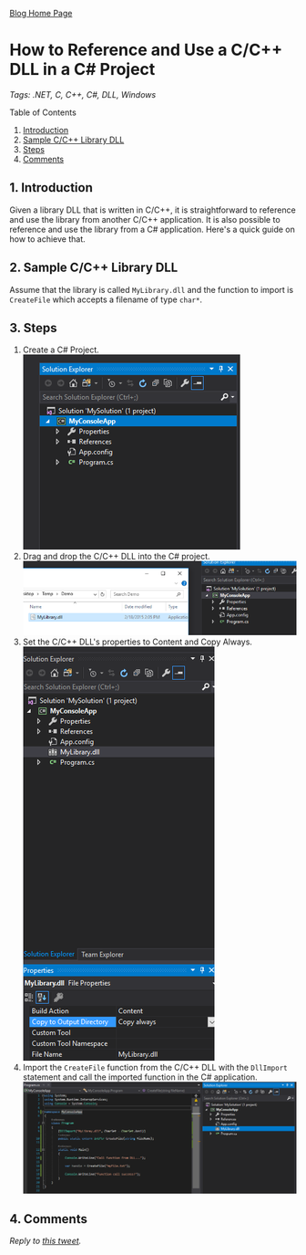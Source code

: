 [Blog Home Page](../../README.md)

# How to Reference and Use a C/C++ DLL in a C# Project

_Tags: .NET, C, C++, C#, DLL, Windows_

Table of Contents
1. [ Introduction](#-introduction)
2. [Sample C/C++ Library DLL](#sample-c/c++-library-dll)
3. [Steps](#steps)
4. [Comments](#comments)

##  1. <a name='-introduction'></a> Introduction

Given a library DLL that is written in C/C++, it is straightforward to reference and use the library from another C/C++ application. It is also possible to reference and use the library from a C# application. Here's a quick guide on how to achieve that.

##  2. <a name='sample-c/c++-library-dll'></a>Sample C/C++ Library DLL
Assume that the library is called `MyLibrary.dll` and the function to import is `CreateFile` which accepts a  filename of type `char*`.

##  3. <a name='steps'></a>Steps
1. Create a C# Project.  
![Solution Project](1_SolutionProject.PNG)
2. Drag and drop the C/C++ DLL into the C# project.  
![Drag Drop DLL](2_DragDropDll.PNG)
3. Set the C/C++ DLL's properties to Content and Copy Always.  
![DLL Properties](3_DllContentCopyAlways.PNG)
4. Import the `CreateFile` function from the C/C++ DLL with the `DllImport` statement and call the imported function in the C# application.  
![DllImportt](4_DllImport.PNG)

## 4. <a name='comments'></a>Comments
_Reply to [this tweet](https://twitter.com/innochi_mob/status/1259291390695047170)._